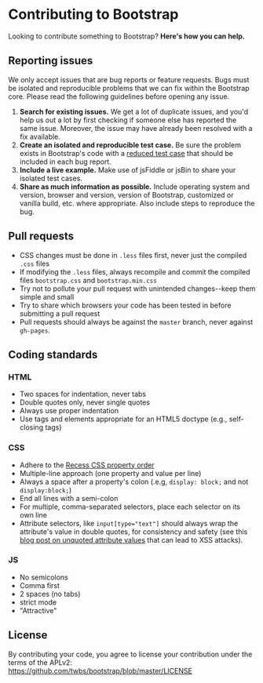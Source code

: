 # Contributing to Bootstrap

Looking to contribute something to Bootstrap? **Here's how you can help.**



## Reporting issues

We only accept issues that are bug reports or feature requests. Bugs must be isolated and reproducible problems that we can fix within the Bootstrap core. Please read the following guidelines before opening any issue.

1. **Search for existing issues.** We get a lot of duplicate issues, and you'd help us out a lot by first checking if someone else has reported the same issue. Moreover, the issue may have already been resolved with a fix available.
2. **Create an isolated and reproducible test case.** Be sure the problem exists in Bootstrap's code with a [reduced test case](http://css-tricks.com/reduced-test-cases/) that should be included in each bug report.
3. **Include a live example.** Make use of jsFiddle or jsBin to share your isolated test cases.
4. **Share as much information as possible.** Include operating system and version, browser and version, version of Bootstrap, customized or vanilla build, etc. where appropriate. Also include steps to reproduce the bug.



## Pull requests

- CSS changes must be done in `.less` files first, never just the compiled `.css` files
- If modifying the `.less` files, always recompile and commit the compiled files `bootstrap.css` and `bootstrap.min.css`
- Try not to pollute your pull request with unintended changes--keep them simple and small
- Try to share which browsers your code has been tested in before submitting a pull request
- Pull requests should always be against the `master` branch, never against `gh-pages`.



## Coding standards

### HTML

- Two spaces for indentation, never tabs
- Double quotes only, never single quotes
- Always use proper indentation
- Use tags and elements appropriate for an HTML5 doctype (e.g., self-closing tags)

### CSS

- Adhere to the [Recess CSS property order](http://markdotto.com/2011/11/29/css-property-order/)
- Multiple-line approach (one property and value per line)
- Always a space after a property's colon (.e.g, `display: block;` and not `display:block;`)
- End all lines with a semi-colon
- For multiple, comma-separated selectors, place each selector on its own line
- Attribute selectors, like `input[type="text"]` should always wrap the attribute's value in double quotes, for consistency and safety (see this [blog post on unquoted attribute values](http://mathiasbynens.be/notes/unquoted-attribute-values) that can lead to XSS attacks).

### JS

- No semicolons
- Comma first
- 2 spaces (no tabs)
- strict mode
- "Attractive"



## License

By contributing your code, you agree to license your contribution under the terms of the APLv2: https://github.com/twbs/bootstrap/blob/master/LICENSE
